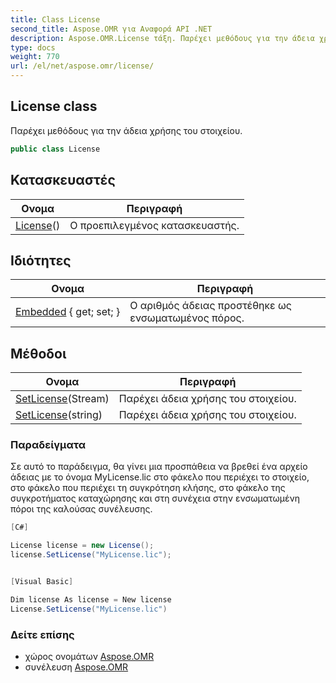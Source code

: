 ```yaml
---
title: Class License
second_title: Aspose.OMR για Αναφορά API .NET
description: Aspose.OMR.License τάξη. Παρέχει μεθόδους για την άδεια χρήσης του στοιχείου.
type: docs
weight: 770
url: /el/net/aspose.omr/license/
---
```

## License class

Παρέχει μεθόδους για την άδεια χρήσης του στοιχείου.

```csharp
public class License
```

## Κατασκευαστές

| Ονομα | Περιγραφή |
| --- | --- |
| [License](license/)() | Ο προεπιλεγμένος κατασκευαστής. |

## Ιδιότητες

| Ονομα | Περιγραφή |
| --- | --- |
| [Embedded](../../aspose.omr/license/embedded/) { get; set; } | Ο αριθμός άδειας προστέθηκε ως ενσωματωμένος πόρος. |

## Μέθοδοι

| Ονομα | Περιγραφή |
| --- | --- |
| [SetLicense](../../aspose.omr/license/setlicense/#setlicense)(Stream) | Παρέχει άδεια χρήσης του στοιχείου. |
| [SetLicense](../../aspose.omr/license/setlicense/#setlicense_1)(string) | Παρέχει άδεια χρήσης του στοιχείου. |

### Παραδείγματα

Σε αυτό το παράδειγμα, θα γίνει μια προσπάθεια να βρεθεί ένα αρχείο άδειας με το όνομα MyLicense.lic στο φάκελο που περιέχει το στοιχείο, στο φάκελο που περιέχει τη συγκρότηση κλήσης, στο φάκελο της συγκροτήματος καταχώρησης και στη συνέχεια στην ενσωματωμένη πόροι της καλούσας συνέλευσης.

```csharp
[C#]

License license = new License();
license.SetLicense("MyLicense.lic");


[Visual Basic]

Dim license As license = New license
License.SetLicense("MyLicense.lic")
```

### Δείτε επίσης

* χώρος ονομάτων [Aspose.OMR](../../aspose.omr/)
* συνέλευση [Aspose.OMR](../../)


